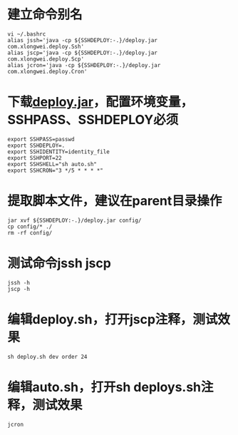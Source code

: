 # 建立命令别名
```
vi ~/.bashrc
alias jssh='java -cp ${SSHDEPLOY:-.}/deploy.jar com.xlongwei.deploy.Ssh'
alias jscp='java -cp ${SSHDEPLOY:-.}/deploy.jar com.xlongwei.deploy.Scp'
alias jcron='java -cp ${SSHDEPLOY:-.}/deploy.jar com.xlongwei.deploy.Cron'
```
# 下载[deploy.jar](https://t.xlongwei.com/windows/deploy.jar)，配置环境变量，SSHPASS、SSHDEPLOY必须
```
export SSHPASS=passwd
export SSHDEPLOY=.
export SSHIDENTITY=identity_file
export SSHPORT=22
export SSHSHELL="sh auto.sh"
export SSHCRON="3 */5 * * * *"
```
# 提取脚本文件，建议在parent目录操作
```
jar xvf ${SSHDEPLOY:-.}/deploy.jar config/
cp config/* ./
rm -rf config/
```
# 测试命令jssh jscp
```
jssh -h
jscp -h
```
# 编辑deploy.sh，打开jscp注释，测试效果
```
sh deploy.sh dev order 24
```
# 编辑auto.sh，打开sh deploys.sh注释，测试效果
```
jcron
```
